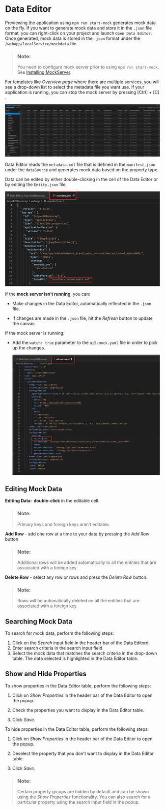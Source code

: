 <!-- loio18e43b5a01cf433f86de5ba10e7881c6 -->

# Data Editor

Previewing the application using `npm run start-mock` generates mock data on the fly. If you want to generate mock data and store it in the `.json` file format, you can right-click on your project and launch `Open Data Editor`. Once generated, mock data is stored in the `.json` format under the `/webapp/localService/mockdata` file.

> ### Note:  
> You need to configure mock server prior to using `npm run start-mock`. See [Installing MockServer](../Previewing-an-Application/installing-mockserver-2538055.md).

For templates like *Overview page* where there are multiple services, you will see a drop-down list to select the metadata file you want use. If your application is running, you can stop the mock server by pressing [Ctrl\] + [C\] .

![](images/Fiori_Tools_Show_Properties_in_Data_Editor_15deef9.png)

Data Editor reads the `metadata.xml` file that is defined in the `manifest.json` under the `dataSource` and generates mock data based on the property type.

Data can be edited by either double-clicking in the cell of the Data Editor or by editing the `Entity.json` file.

![Manifest.json](images/DataEditor_Manifest_file_0c29c6d.png)

If the **mock server isn’t running**, you can:

-   Make changes in the Data Editor, automatically reflected in the `.json` file.

-   If changes are made in the `.json` file, hit the *Refresh* button to update the canvas.


If the mock server is running:

-   Add the `watch: true` parameter to the `ui5-mock.yaml` file in order to pick up the changes.

    ![ui5-mock.yaml](images/Data_Editor_ui5mockyaml_3e50d51.png)




<a name="loio18e43b5a01cf433f86de5ba10e7881c6__section_dbj_4pg_hsb"/>

## Editing Mock Data

**Editing Data**- **double-click** in the editable cell.

> ### Note:  
> Primary keys and foreign keys aren’t editable.

**Add Row** - add one row at a time to your data by pressing the *Add Row* button.

> ### Note:  
> Additional rows will be added automatically to all the entities that are associated with a foreign key.

**Delete Row** - select any row or rows and press the *Delete Row* button.

> ### Note:  
> Rows will be automatically deleted on all the entities that are associated with a foreign key.



<a name="loio18e43b5a01cf433f86de5ba10e7881c6__section_zmb_spm_c5b"/>

## Searching Mock Data

To search for mock data, perform the following steps:

1.  Click on the *Search* input field in the header bar of the Data Editord.
2.  Enter search criteria in the search input field.
3.  Select the mock data that matches the search criteria in the drop-down table. The data selected is highlighted in the Data Editor table.



<a name="loio18e43b5a01cf433f86de5ba10e7881c6__section_ogm_fqm_1vb"/>

## Show and Hide Properties

To show properties in the Data Editor table, perform the following steps:

1.  Click on *Show Properties* in the header bar of the Data Editor to open the popup.

2.  Check the properties you want to display in the Data Editor table.

3.  Click *Save*.


To hide properties in the Data Editor table, perform the following steps:

1.  Click on *Show Properties* in the header bar of the Data Editor to open the popup.

2.  Deselect the property that you don't want to display in the Data Editor table.

3.  Click *Save*.


> ### Note:  
> Certain property groups are hidden by default and can be shown using the *Show Properties* functionality. You can also search for a particular property using the search input field in the popup.

